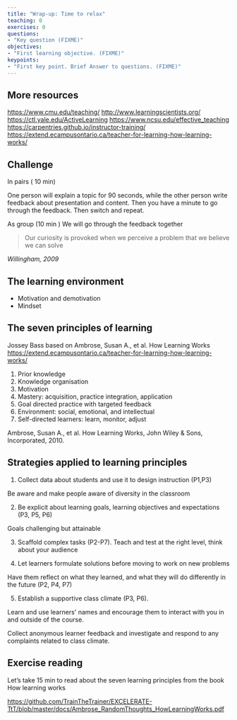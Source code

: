 ```yaml
---
title: "Wrap-up: Time to relax"
teaching: 0
exercises: 0
questions:
- "Key question (FIXME)"
objectives:
- "First learning objective. (FIXME)"
keypoints:
- "First key point. Brief Answer to questions. (FIXME)"
---
```


## More resources
https://www.cmu.edu/teaching/
http://www.learningscientists.org/
https://ctl.yale.edu/ActiveLearning
https://www.ncsu.edu/effective_teaching
https://carpentries.github.io/instructor-training/
https://extend.ecampusontario.ca/teacher-for-learning-how-learning-works/




## Challenge
In pairs ( 10 min)

One person will explain a topic for 90 seconds, while the other person write feedback about presentation and content.
Then you have a minute to go through the feedback.
Then switch and repeat. 

As group (10 min )
  We will go through the feedback together


> Our curiosity is provoked when we perceive a problem that we believe we can solve

_Willingham, 2009_




## The learning environment

- Motivation and demotivation
- Mindset

## The seven principles of learning
Jossey Bass based on Ambrose, Susan A., et al. How Learning Works
https://extend.ecampusontario.ca/teacher-for-learning-how-learning-works/



1. Prior knowledge
2. Knowledge organisation
3. Motivation
4. Mastery: acquisition, practice integration, application
5. Goal directed practice with targeted feedback
6. Environment: social, emotional, and intellectual 
7. Self-directed learners: learn, monitor, adjust

Ambrose, Susan A., et al. How Learning Works, John Wiley & Sons, Incorporated, 2010.



## Strategies applied to learning principles
1. Collect data about students and use it to design instruction (P1,P3)

Be aware and make people aware of diversity in the classroom

2. Be explicit about learning goals, learning objectives and expectations (P3, P5, P6)

Goals challenging but attainable

3. Scaffold complex tasks (P2-P7).
Teach and test at the right level, think about your audience

4. Let learners formulate solutions before moving to work on new problems

Have them reflect on what they learned, and what they will do differently in the future (P2, P4, P7)

5. Establish a supportive class climate (P3, P6). 

Learn and use learners' names and encourage them to interact with you in and outside of the course. 

Collect anonymous learner feedback and investigate and respond to any complaints related to class climate.


## Exercise reading
Let’s take 15 min to read about the seven learning principles from the book 
How learning works

https://github.com/TrainTheTrainer/EXCELERATE-TtT/blob/master/docs/Ambrose_RandomThoughts_HowLearningWorks.pdf
